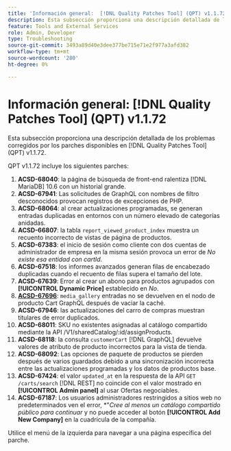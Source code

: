 ```yaml
---
title: 'Información general:  [!DNL Quality Patches Tool] (QPT) v1.1.72'
description: Esta subsección proporciona una descripción detallada de los problemas corregidos por los parches disponibles en  [!DNL Quality Patches Tool] (QPT) v1.1.72.
feature: Tools and External Services
role: Admin, Developer
type: Troubleshooting
source-git-commit: 3493a89d40e3dee377be715e71e2f977a3afd382
workflow-type: tm+mt
source-wordcount: '280'
ht-degree: 0%

---
```


# Información general: [!DNL Quality Patches Tool] (QPT) v1.1.72

Esta subsección proporciona una descripción detallada de los problemas corregidos por los parches disponibles en [!DNL Quality Patches Tool] (QPT) v1.1.72.

QPT v1.1.72 incluye los siguientes parches:
1. **ACSD-68040**: la página de búsqueda de front-end ralentiza [!DNL MariaDB] 10.6 con un historial grande.
1. **ACSD-67941**: Las solicitudes de GraphQL con nombres de filtro desconocidos provocan registros de excepciones de PHP.
1. **ACSD-68064**: al crear actualizaciones programadas, se generan entradas duplicadas en entornos con un número elevado de categorías anidadas.
1. **ACSD-66807**: la tabla `report_viewed_product_index` muestra un recuento incorrecto de vistas de página de productos.
1. **ACSD-67383**: el inicio de sesión como cliente con dos cuentas de administrador de empresa en la misma sesión provoca un error de *No existe esa entidad con cartId*.
1. **ACSD-67518**: los informes avanzados generan filas de encabezado duplicadas cuando el recuento de filas supera el tamaño del lote.
1. **ACSD-67639**: Error al crear un abono para productos agrupados con **[!UICONTROL Dynamic Price]** establecido en *No*.
1. **[ACSD-67696](/help/tools/quality-patches-tool/patches-available-in-qpt/v1-1-72/acsd-67696.md)**: `media_gallery` entradas no se devuelven en el nodo de producto Cart GraphQL después de vaciar la caché.
1. **ACSD-67946**: las actualizaciones del carro de compras muestran titulares de error duplicados.
1. **ACSD-68011**: SKU no existentes asignadas al catálogo compartido mediante la API /V1/sharedCatalog/:id/assignProducts.
1. **ACSD-68118**: la consulta `customerCart` [!DNL GraphQL] devuelve valores de atributo de producto incorrectos para la vista de tienda.
1. **ACSD-68092**: Las opciones de paquete de productos se pierden después de varios guardados debido a una sincronización incorrecta entre las actualizaciones programadas y los datos de productos base.
1. **ACSD-67424**: el valor `updated_at` en la respuesta de la API `GET /carts/search` [!DNL REST] no coincide con el valor mostrado en **[!UICONTROL Admin panel]** al usar Ofertas negociables.
1. **ACSD-67187**: Los usuarios administradores restringidos a sitios web no predeterminados ven el error, *&quot;*Cree al menos un catálogo compartido público para continuar* y no puede acceder al botón **[!UICONTROL Add New Company]** en la cuadrícula de la compañía.

Utilice el menú de la izquierda para navegar a una página específica del parche.
